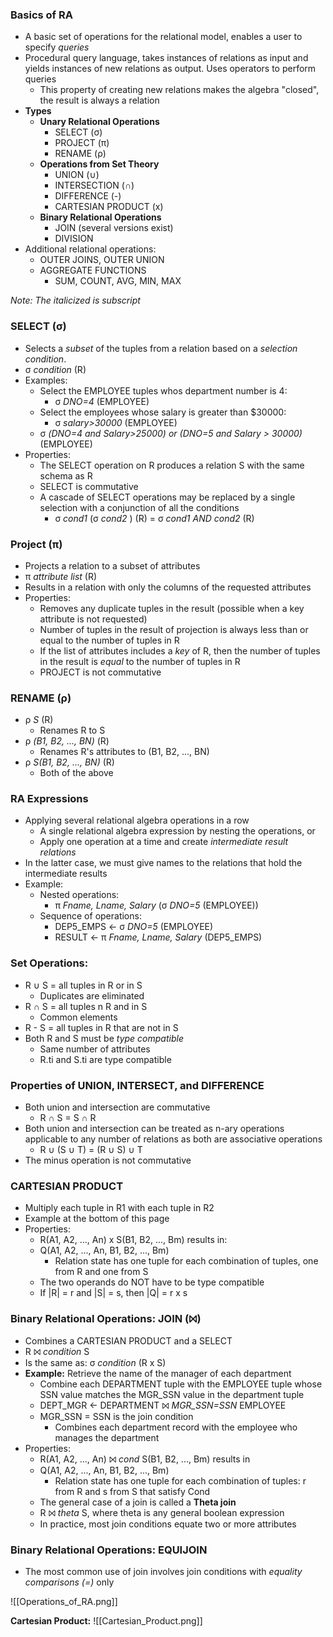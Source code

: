 ### Basics of RA
 - A basic set of operations for the relational model, enables a user to specify *queries*
 - Procedural query language, takes instances of relations as input and yields instances of new relations as output. Uses operators to perform queries
	 - This property of creating new relations makes the algebra "closed", the result is always a relation
 - **Types**
	 - **Unary Relational Operations**
		 - SELECT (σ)
		 - PROJECT (π)
		 - RENAME (ρ)
	 - **Operations from Set Theory**
		 - UNION (∪)
		 - INTERSECTION (∩)
		 - DIFFERENCE (-)
		 - CARTESIAN PRODUCT (x)
	 - **Binary Relational Operations**
		 - JOIN (several versions exist)
		 - DIVISION
 - Additional relational operations:
	 - OUTER JOINS, OUTER UNION
	 - AGGREGATE FUNCTIONS
		 - SUM, COUNT, AVG, MIN, MAX

*Note: The _italicized_ is subscript*
### SELECT (σ)
 - Selects a *subset* of the tuples from a relation based on a *selection condition*.
 - σ _condition_ (R)
 - Examples:
	 - Select the EMPLOYEE tuples whos department number is 4:
		 - σ _DNO=4_ (EMPLOYEE)
	 - Select the employees whose salary is greater than $30000:
		 - σ _salary>30000_ (EMPLOYEE)
	 - σ _(DNO=4 and Salary>25000) or (DNO=5 and Salary > 30000)_ (EMPLOYEE)
 - Properties:
	 - The SELECT operation on R produces a relation S with the same schema as R
	 - SELECT is commutative
	 - A cascade of SELECT operations may be replaced by a single selection with a conjunction of all the conditions
		 - σ _cond1_ (σ _cond2_ ) (R) = σ _cond1 AND cond2_ (R)

### Project (π)
 - Projects a relation to a subset of attributes
 - π _attribute list_ (R)
 - Results in a relation with only the columns of the requested attributes
 - Properties:
	 - Removes any duplicate tuples in the result (possible when a key attribute is not requested)
	 - Number of tuples in the result of projection is always less than or equal to the number of tuples in R
	 - If the list of attributes includes a *key* of R, then the number of tuples in the result is *equal* to the number of tuples in R
	 - PROJECT is not commutative

### RENAME (ρ)
 - ρ _S_ (R)
	 - Renames R to S
 - ρ _(B1, B2, ..., BN)_ (R)
	 - Renames R's attributes to (B1, B2, ..., BN)
 -  ρ _S(B1, B2, ..., BN)_ (R)
	 - Both of the above

### RA Expressions
 - Applying several relational algebra operations in a row
	 - A single relational algebra expression by nesting the operations, or
	 - Apply one operation at a time and create *intermediate result relations*
 - In the latter case, we must give names to the relations that hold the intermediate results
 - Example:
	 - Nested operations:
		 - π _Fname, Lname, Salary_ (σ _DNO=5_ (EMPLOYEE))
	 - Sequence of operations:
		 - DEP5_EMPS <- σ _DNO=5_ (EMPLOYEE)
		 - RESULT <- π _Fname, Lname, Salary_ (DEP5_EMPS)

### Set Operations:
 - R ∪ S = all tuples in R or in S
	 - Duplicates are eliminated
 - R ∩ S = all tuples n R and in S
	 - Common elements
 - R - S = all tuples in R that are not in S
 - Both R and S must be *type compatible*
	 - Same  number of attributes
	 - R.ti and S.ti are type compatible

### Properties of UNION, INTERSECT, and DIFFERENCE
 - Both union and intersection are commutative
	 - R ∩ S = S ∩ R
 - Both union and intersection can be treated as n-ary operations applicable to any number of relations as both are associative operations
	 - R ∪ (S ∪ T) = (R ∪ S) ∪ T
 - The minus operation is not commutative

### CARTESIAN PRODUCT
 - Multiply each tuple in R1 with each tuple in R2
 - Example at the bottom of this page
 - Properties:
	 - R(A1, A2, ..., An) x S(B1, B2, ..., Bm) results in:
	 - Q(A1, A2, ..., An, B1, B2, ..., Bm)
		 - Relation state has one tuple for each combination of tuples, one from R and one from S
	 - The two operands do NOT have to be type compatible
	 - If |R| = r and |S| = s, then |Q| = r x s

### Binary Relational Operations: JOIN (⨝)
 - Combines a CARTESIAN PRODUCT and a SELECT
 - R ⨝ _condition_ S
 - Is the same as: σ _condition_ (R x S)
 - **Example:** Retrieve the name of the manager of each department
	 - Combine each DEPARTMENT tuple with the EMPLOYEE tuple whose SSN value matches the MGR_SSN value in the department tuple
	 - DEPT_MGR <- DEPARTMENT ⨝ _MGR_SSN=SSN_ EMPLOYEE
	 - MGR_SSN = SSN is the join condition
		 - Combines each department record with the employee who manages the department
 - Properties:
	 - R(A1, A2, ..., An) ⨝ _cond_ S(B1, B2, ..., Bm) results in
	 - Q(A1, A2, ..., An, B1, B2, ..., Bm)
		 - Relation state has one tuple for each combination of tuples: r from R and s from S that satisfy Cond
	 - The general case of a join is called a **Theta join**
	 - R ⨝ _theta_ S, where theta is any general boolean expression
	 - In practice, most join conditions equate two or more attributes

### Binary Relational Operations: EQUIJOIN
 - The most common use of join involves join conditions with *equality comparisons (=)* only

![[Operations_of_RA.png]]

**Cartesian Product:**
![[Cartesian_Product.png]]
